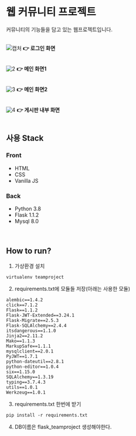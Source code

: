 # 웹 커뮤니티 프로젝트

커뮤니티의 기능들을 담고 있는 웹프로젝트입니다.
<br/><br/>

![캡처](https://user-images.githubusercontent.com/57481424/103473271-2aba6500-4dda-11eb-8e95-67cef31bcd98.PNG)
**👉 로그인 화면**
<br/><br/>

![2](https://user-images.githubusercontent.com/57481424/103473272-2beb9200-4dda-11eb-912d-7b94b3166574.PNG)
**👉 메인 화면1**
<br/><br/>

![3](https://user-images.githubusercontent.com/57481424/103473273-2d1cbf00-4dda-11eb-8523-7629be7d5a9c.PNG)
**👉 메인 화면2**
<br/><br/>

![4](https://user-images.githubusercontent.com/57481424/103473274-2db55580-4dda-11eb-9ece-968e0000d921.PNG)
**👉 게시판 내부 화면**
<br/><br/>

## 사용 Stack
### Front
- HTML
- CSS
- Vanilla JS

### Back
- Python 3.8
- Flask 1.1.2
- Mysql 8.0

<br/>

## How to run?
 1. 가상환경 설치

```shell
virtualenv teamproject
```

2. requirements.txt에 모듈들 저장(아래는 사용한 모듈)
```shell
alembic==1.4.2
click==7.1.2
Flask==1.1.2
Flask-JWT-Extended==3.24.1
Flask-Migrate==2.5.3
Flask-SQLAlchemy==2.4.4
itsdangerous==1.1.0
Jinja2==2.11.2
Mako==1.1.3
MarkupSafe==1.1.1
mysqlclient==2.0.1
PyJWT==1.7.1
python-dateutil==2.8.1
python-editor==1.0.4
six==1.15.0
SQLAlchemy==1.3.19
typing==3.7.4.3
utils==1.0.1
Werkzeug==1.0.1
```

3. requirements.txt 한번에 받기

```shell
pip install -r requirements.txt
```

4. DB이름은 flask_teamproject 생성해야한다.
